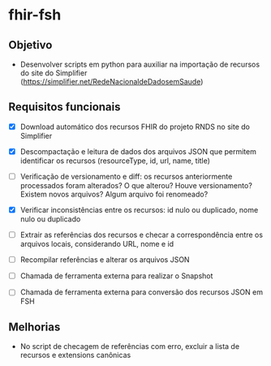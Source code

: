 # fhir-fsh

## Objetivo
* Desenvolver scripts em python para auxiliar na importação de recursos do site do Simplifier (https://simplifier.net/RedeNacionaldeDadosemSaude)

## Requisitos funcionais
- [x] Download automático dos recursos FHIR do projeto RNDS no site do Simplifier
- [x] Descompactação e leitura de dados dos arquivos JSON que permitem identificar os recursos (resourceType, id, url, name, title)
- [ ] Verificação de versionamento e diff: os recursos anteriormente processados foram alterados? O que alterou? Houve versionamento? Existem novos arquivos? Algum arquivo foi renomeado?
- [x] Verificar inconsistências entre os recursos: id nulo ou duplicado, nome nulo ou duplicado
- [ ] Extrair as referências dos recursos e checar a correspondência entre os arquivos locais, considerando URL, nome e id
- [ ] Recompilar referências e alterar os arquivos JSON
- [ ] Chamada de ferramenta externa para realizar o Snapshot
- [ ] Chamada de ferramenta externa para conversão dos recursos JSON em FSH


## Melhorias
* No script de checagem de referências com erro, excluir a lista de recursos e extensions canônicas
